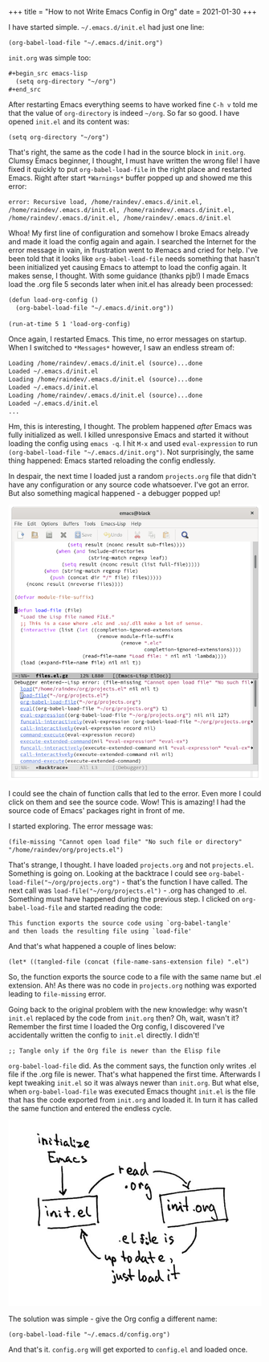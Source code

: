 +++
title = "How to not Write Emacs Config in Org"
date = 2021-01-30
+++

I have started simple. `~/.emacs.d/init.el` had just one line:

    (org-babel-load-file "~/.emacs.d/init.org")

`init.org` was simple too:

    #+begin_src emacs-lisp
      (setq org-directory "~/org")
    #+end_src

After restarting Emacs everything seems to have worked fine `C-h v`
told me that the value of `org-directory` is indeed `~/org`.  So far
so good.  I have opened `init.el` and its content was:

    (setq org-directory "~/org")

That's right, the same as the code I had in the source block in
`init.org`.  Clumsy Emacs beginner, I thought, I must have written the
wrong file!  I have fixed it quickly to put `org-babel-load-file` in
the right place and restarted Emacs.  Right after start `*Warnings*`
buffer popped up and showed me this error:

    error: Recursive load, /home/raindev/.emacs.d/init.el, /home/raindev/.emacs.d/init.el, /home/raindev/.emacs.d/init.el, /home/raindev/.emacs.d/init.el, /home/raindev/.emacs.d/init.el

Whoa!  My first line of configuration and somehow I broke Emacs
already and made it load the config again and again.  I searched the
Internet for the error message in vain, in frustration went to #emacs
and cried for help.  I've been told that it looks like
`org-babel-load-file` needs something that hasn't been initialized yet
causing Emacs to attempt to load the config again.  It makes sense, I
thought.  With some guidance (thanks pjb!) I made Emacs load the .org
file 5 seconds later when init.el has already been processed:

    (defun load-org-config ()
      (org-babel-load-file "~/.emacs.d/init.org"))
    
    (run-at-time 5 1 'load-org-config)

Once again, I restarted Emacs.  This time, no error messages on
startup. When I switched to `*Messages*` however, I saw an endless
stream of:

    Loading /home/raindev/.emacs.d/init.el (source)...done
    Loaded ~/.emacs.d/init.el
    Loading /home/raindev/.emacs.d/init.el (source)...done
    Loaded ~/.emacs.d/init.el
    Loading /home/raindev/.emacs.d/init.el (source)...done
    Loaded ~/.emacs.d/init.el
    ...

Hm, this is interesting, I thought.  The problem happened *after*
Emacs was fully initialized as well.  I killed unresponsive Emacs and
started it without loading the config using `emacs -q`. I hit `M-x`
and used `eval-expression` to run `(org-babel-load-file
"~/.emacs.d/init.org")`.  Not surprisingly, the same thing happened:
Emacs started reloading the config endlessly.

In despair, the next time I loaded just a random `projects.org` file
that didn't have any configuration or any source code whatsoever.  I've
got an error.  But also something magical happened - a debugger popped
up!

![img](emacs-org-babel-load-file-debugger.png)

I could see the chain of function calls that led to the error.  Even
more I could click on them and see the source code.  Wow! This is
amazing!  I had the source code of Emacs' packages right in front of
me.

I started exploring.  The error message was:

    (file-missing "Cannot open load file" "No such file or directory" "/home/raindev/org/projects.el")

That's strange, I thought.  I have loaded `projects.org` and not
`projects.el`.  Something is going on.  Looking at the backtrace I
could see `org-babel-load-file("~/org/projects.org")` - that's the
function I have called.  The next call was
`load-file("~/org/projects.el")` - .org has changed to .el.  Something
must have happened during the previous step.  I clicked on
`org-babel-load-file` and started reading the code:

    This function exports the source code using `org-babel-tangle'
    and then loads the resulting file using `load-file'

And that's what happened a couple of lines below:

    (let* ((tangled-file (concat (file-name-sans-extension file) ".el")

So, the function exports the source code to a file with the same name
but .el extension.  Ah!  As there was no code in `projects.org`
nothing was exported leading to `file-missing` error.

Going back to the original problem with the new knowledge: why wasn't
`init.el` replaced by the code from `init.org` then?  Oh, wait, wasn't
it?  Remember the first time I loaded the Org config, I discovered
I've accidentally written the config to `init.el` directly.  I didn't!

    ;; Tangle only if the Org file is newer than the Elisp file

`org-babel-load-file` did.  As the comment says, the function only
writes .el file if the .org file is newer.  That's what happened the
first time.  Afterwards I kept tweaking `init.el` so it was always
newer than `init.org`.  But what else, when `org-babel-load-file` was
executed Emacs thought `init.el` is the file that has the code
exported from `init.org` and loaded it.  In turn it has called the
same function and entered the endless cycle.

![img](emacs-org-recursive-reloading.jpg)

The solution was simple - give the Org config a different name:

    (org-babel-load-file "~/.emacs.d/config.org")

And that's it.  `config.org` will get exported to `config.el` and
loaded once.

